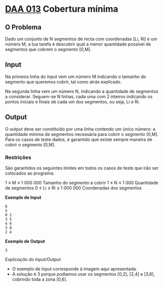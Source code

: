 # [DAA 013](https://www.dcc.fc.up.pt/~pribeiro/aulas/daa2223/problemas/daa013.html) Cobertura mínima

## O Problema
Dado um conjunto de N segmentos de recta com coordenadas [Li, Ri] e um número M, a tua tarefa é descobrir qual a menor quantidade possível de segmentos que cobrem o segmento [0,M].

## Input
Na primeira linha do input vem um número M indicando o tamanho do segmento que queremos cobrir, tal como atrás explicado.

Na segunda linha vem um número N, indicando a quantidade de segmentos a considerar. Seguem-se N linhas, cada uma com 2 inteiros indicando os pontos iniciais e finais de cada um dos segmentos, ou seja, Li e Ri.

## Output
O output deve ser constituído por uma linha contendo um único número: a quantidade mínima de segmentos necessária para cobrir o segmento [0,M]. Para os casos de teste dados, é garantido que existe sempre maneira de cobrir o segmento [0,M].

### Restrições
São garantidos os seguintes limites em todos os casos de teste que irão ser colocados ao programa:

1 ≤ M ≤ 1 000 000	   	Tamanho do segmento a cobrir
1 ≤ N ≤ 1 000	   	Quantidade de segmentos
0 ≤ Li ≤ Ri ≤ 1 000 000	   	Coordenadas dos segmentos


**Exemplo de Input**
```
6
5
0 2
3 5
4 6
3 8
2 4
```

**Exemplo de Output**
```
3
```

*Explicação do Input/Output*
- O exemplo de input corresponde à imagem aqui apresentada. 
- A solução é 3 porque podiamos usar os segmentos [0,2], [2,4] e [3,8], cobrindo toda a zona [0,6].
